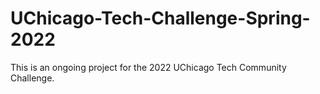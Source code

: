 # UChicago-Tech-Challenge-Spring-2022

This is an ongoing project for the 2022 UChicago Tech Community Challenge.
